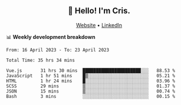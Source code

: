 
<h2 align="center">👋 Hello! I'm Cris.</h2>
<p align="center">
  <a href="https://www.criscunas.dev">Website</a> •
  <a href="https://www.linkedin.com/in/cristophercunas/">LinkedIn</a> 
</p>


📊 **Weekly development breakdown**
<!--START_SECTION:waka-->

```text
From: 16 April 2023 - To: 23 April 2023

Total Time: 35 hrs 34 mins

Vue.js       31 hrs 30 mins  ██████████████████████░░░   88.53 %
JavaScript   1 hr 51 mins    █▒░░░░░░░░░░░░░░░░░░░░░░░   05.21 %
HTML         1 hr 24 mins    █░░░░░░░░░░░░░░░░░░░░░░░░   03.96 %
SCSS         29 mins         ▒░░░░░░░░░░░░░░░░░░░░░░░░   01.37 %
JSON         15 mins         ▒░░░░░░░░░░░░░░░░░░░░░░░░   00.74 %
Bash         3 mins          ░░░░░░░░░░░░░░░░░░░░░░░░░   00.15 %
```

<!--END_SECTION:waka-->
